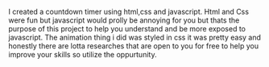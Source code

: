 I created a countdown timer using html,css and javascript.
Html and Css were fun but javascript would prolly be annoying for you but thats the purpose of this project to help you understand and be more exposed to javascript.
The animation thing i did was styled in css it was pretty easy and honestly there are lotta researches that are open to you for free to help you improve your skills so utilize the oppurtunity.
